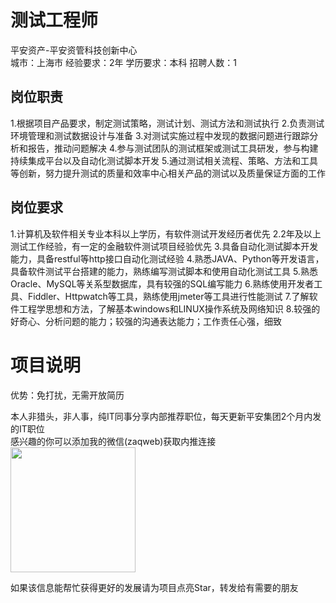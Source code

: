 # 测试工程师
平安资产-平安资管科技创新中心  
城市：上海市 经验要求：2年 学历要求：本科  招聘人数：1

## 岗位职责
1.根据项目产品要求，制定测试策略，测试计划、测试方法和测试执行
   2.负责测试环境管理和测试数据设计与准备
   3.对测试实施过程中发现的数据问题进行跟踪分析和报告，推动问题解决
   4.参与测试团队的测试框架或测试工具研发，参与构建持续集成平台以及自动化测试脚本开发
   5.通过测试相关流程、策略、方法和工具等创新，努力提升测试的质量和效率中心相关产品的测试以及质量保证方面的工作

## 岗位要求
1.计算机及软件相关专业本科以上学历，有软件测试开发经历者优先 
   2.2年及以上测试工作经验，有一定的金融软件测试项目经验优先
   3.具备自动化测试脚本开发能力，具备restful等http接口自动化测试经验
   4.熟悉JAVA、Python等开发语言，具备软件测试平台搭建的能力，熟练编写测试脚本和使用自动化测试工具
   5.熟悉Oracle、MySQL等关系型数据库，具有较强的SQL编写能力
   6.熟练使用开发者工具、Fiddler、Httpwatch等工具，熟练使用jmeter等工具进行性能测试
   7.了解软件工程学思想和方法，了解基本windows和LINUX操作系统及网络知识
   8.较强的好奇心、分析问题的能力；较强的沟通表达能力；工作责任心强，细致

# 项目说明

优势：免打扰，无需开放简历

本人非猎头，非人事，纯IT同事分享内部推荐职位，每天更新平安集团2个月内发的IT职位  
感兴趣的你可以添加我的微信(zaqweb)获取内推连接  
<img src="https://github.com/zaqweb/PA-IT-JOBS/blob/master/WechatICode.jpeg"  height="200" width="200">

如果该信息能帮忙获得更好的发展请为项目点亮Star，转发给有需要的朋友




